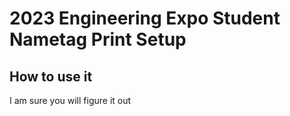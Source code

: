 # 2023 Engineering Expo Student Nametag Print Setup

## How to use it
I am sure you will figure it out